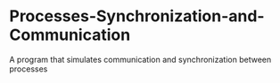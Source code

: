 # Processes-Synchronization-and-Communication
A program that simulates communication and synchronization between processes
